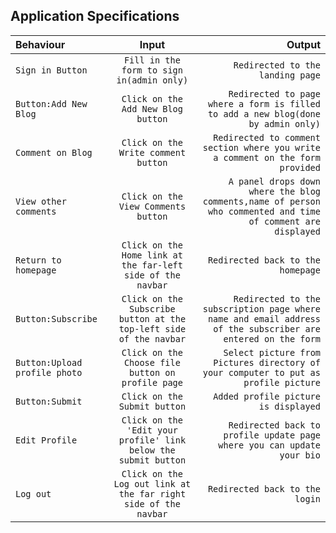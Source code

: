 ## Application Specifications

| Behaviour | Input | Output |
| :---         |     :---:      |          ---: |
|`Sign in Button`     | `Fill in the form to sign in(admin only)`       | `Redirected to the landing page`   |
| `Button:Add New Blog`  | `Click on the Add New Blog button`     | `Redirected to page where a form is filled to add a new blog(done by admin only)`   |
| `Comment on Blog`  | `Click on the Write comment button`     | `Redirected to comment section where you write a comment on the form provided`   |
| `View other comments`     | `Click on the View Comments button`       | `A panel drops down where the blog comments,name of person who commented and time of comment are displayed` |
| `Return to homepage`     | `Click on the Home link at the far-left side of the navbar`       | `Redirected back to the homepage` |
| `Button:Subscribe`     | `Click on the Subscribe button at the top-left side of the navbar`       | `Redirected to the subscription page where name and email address of the subscriber are entered on the form` |
| `Button:Upload profile photo`     | `Click on the Choose file button on profile page`       | `Select picture from Pictures directory of your computer to put as profile picture` |
| `Button:Submit`     | `Click on the Submit button`       | `Added profile picture is displayed` |
| `Edit Profile`     | `Click on the 'Edit your profile' link below the submit button`       | `Redirected back to profile update page where you can update your bio` |
| `Log out`     | `Click on the Log out link at the far right side of the navbar`       | `Redirected back to the login` | 

